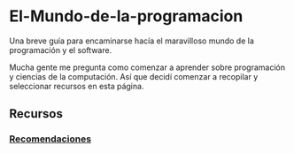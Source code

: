 # El-Mundo-de-la-programacion
Una breve guía para encaminarse hacía el maravilloso mundo de la programación y el software.

Mucha gente me pregunta como comenzar a aprender sobre programación y ciencias de la computación. Así que decidí comenzar a recopilar y seleccionar recursos en esta página.

## Recursos

### [Recomendaciones](https://github.com/Eyon42/El-Mundo-de-la-programacion/blob/main/Recomendaciones.md)
